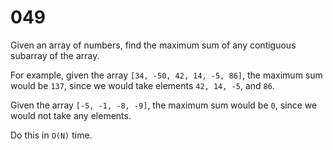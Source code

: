 [_metadata_:number]:-      "49"
[_metadata_:difficulty]:-  "Medium"
[_metadata_:asker]:-       "Amazon"
[_metadata_:tags]:-        "contiguous list sublist"

# 049

Given an array of numbers, find the maximum sum of any contiguous subarray of the array.

For example, given the array `[34, -50, 42, 14, -5, 86]`, the maximum sum would be `137`, since we would take elements `42, 14, -5`, and `86`.

Given the array `[-5, -1, -8, -9]`, the maximum sum would be `0`, since we would not take any elements.

Do this in `O(N)` time.
